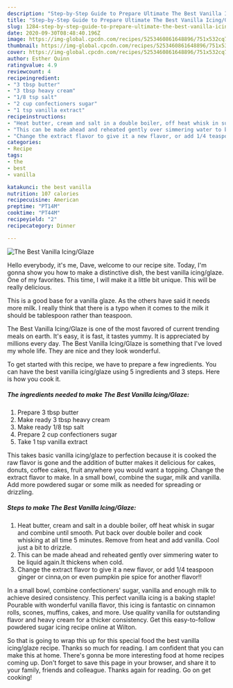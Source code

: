 ```yaml
---
description: "Step-by-Step Guide to Prepare Ultimate The Best Vanilla Icing/Glaze"
title: "Step-by-Step Guide to Prepare Ultimate The Best Vanilla Icing/Glaze"
slug: 1284-step-by-step-guide-to-prepare-ultimate-the-best-vanilla-icing-glaze
date: 2020-09-30T08:48:40.196Z
image: https://img-global.cpcdn.com/recipes/5253460861648896/751x532cq70/the-best-vanilla-icingglaze-recipe-main-photo.jpg
thumbnail: https://img-global.cpcdn.com/recipes/5253460861648896/751x532cq70/the-best-vanilla-icingglaze-recipe-main-photo.jpg
cover: https://img-global.cpcdn.com/recipes/5253460861648896/751x532cq70/the-best-vanilla-icingglaze-recipe-main-photo.jpg
author: Esther Quinn
ratingvalue: 4.9
reviewcount: 4
recipeingredient:
- "3 tbsp butter"
- "3 tbsp heavy cream"
- "1/8 tsp salt"
- "2 cup confectioners sugar"
- "1 tsp vanilla extract"
recipeinstructions:
- "Heat butter, cream and salt in a double boiler, off heat whisk in sugar and combine until smooth. Put back over double boiler and cook whisking at all time 5 minutes. Remove from heat and add vanilla. Cool just a bit to drizzle."
- "This can be made ahead and reheated gently over simmering water to be liquid again.It thickens when cold."
- "Change the extract flavor to give it a new flavor, or add 1/4 teaspoon ginger or cinna,on or even pumpkin pie spice for another flavor!!"
categories:
- Recipe
tags:
- the
- best
- vanilla

katakunci: the best vanilla 
nutrition: 107 calories
recipecuisine: American
preptime: "PT14M"
cooktime: "PT44M"
recipeyield: "2"
recipecategory: Dinner

---
```



![The Best Vanilla Icing/Glaze](https://img-global.cpcdn.com/recipes/5253460861648896/751x532cq70/the-best-vanilla-icingglaze-recipe-main-photo.jpg)

Hello everybody, it's me, Dave, welcome to our recipe site. Today, I'm gonna show you how to make a distinctive dish, the best vanilla icing/glaze. One of my favorites. This time, I will make it a little bit unique. This will be really delicious.

This is a good base for a vanilla glaze. As the others have said it needs more milk. I really think that there is a typo when it comes to the milk it should be tablespoon rather than teaspoon.

The Best Vanilla Icing/Glaze is one of the most favored of current trending meals on earth. It's easy, it is fast, it tastes yummy. It is appreciated by millions every day. The Best Vanilla Icing/Glaze is something that I've loved my whole life. They are nice and they look wonderful.


To get started with this recipe, we have to prepare a few ingredients. You can have the best vanilla icing/glaze using 5 ingredients and 3 steps. Here is how you cook it.

<!--inarticleads1-->

##### The ingredients needed to make The Best Vanilla Icing/Glaze:

1. Prepare 3 tbsp butter
1. Make ready 3 tbsp heavy cream
1. Make ready 1/8 tsp salt
1. Prepare 2 cup confectioners sugar
1. Take 1 tsp vanilla extract


This takes basic vanilla icing/glaze to perfection because it is cooked the raw flavor is gone and the addition of butter makes it delicious for cakes, donuts, coffee cakes, fruit anywhere you would want a topping. Change the extract flavor to make. In a small bowl, combine the sugar, milk and vanilla. Add more powdered sugar or some milk as needed for spreading or drizzling. 

<!--inarticleads2-->

##### Steps to make The Best Vanilla Icing/Glaze:

1. Heat butter, cream and salt in a double boiler, off heat whisk in sugar and combine until smooth. Put back over double boiler and cook whisking at all time 5 minutes. Remove from heat and add vanilla. Cool just a bit to drizzle.
1. This can be made ahead and reheated gently over simmering water to be liquid again.It thickens when cold.
1. Change the extract flavor to give it a new flavor, or add 1/4 teaspoon ginger or cinna,on or even pumpkin pie spice for another flavor!!


In a small bowl, combine confectioners&#39; sugar, vanilla and enough milk to achieve desired consistency. This perfect vanilla icing is a baking staple! Pourable with wonderful vanilla flavor, this icing is fantastic on cinnamon rolls, scones, muffins, cakes, and more. Use quality vanilla for outstanding flavor and heavy cream for a thicker consistency. Get this easy-to-follow powdered sugar icing recipe online at Wilton. 

So that is going to wrap this up for this special food the best vanilla icing/glaze recipe. Thanks so much for reading. I am confident that you can make this at home. There's gonna be more interesting food at home recipes coming up. Don't forget to save this page in your browser, and share it to your family, friends and colleague. Thanks again for reading. Go on get cooking!
